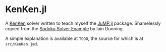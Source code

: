 # KenKen.jl

A [KenKen](https://en.wikipedia.org/wiki/KenKen) solver written to teach myself the [JuMP.jl](https://github.com/JuliaOpt/JuMP.jl) package.
Shamelessly copied from the [Sodoku Solver Example](https://www.juliaopt.org/notebooks/JuMP-Sudoku.html) by Iain Dunning.

A simple explanation is available at `TODO`, the source for which is at `src/KenKen.jmd`.
